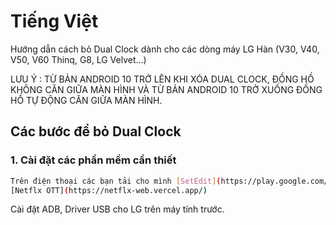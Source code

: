 # Tiếng Việt

Hướng dẫn cách bỏ Dual Clock dành cho các dòng máy LG Hàn (V30, V40, V50, V60 Thinq, G8, LG Velvet...)

LƯU Ý : TỪ BẢN ANDROID 10 TRỞ LÊN KHI XÓA DUAL CLOCK, ĐỒNG HỒ KHÔNG CĂN GIỮA MÀN HÌNH VÀ TỪ BẢN ANDROID 10 TRỞ XUỐNG ĐỒNG HỒ TỰ ĐỘNG CĂN GIỮA MÀN HÌNH.

## Các bước để bỏ Dual Clock

### 1. Cài đặt các phần mềm cần thiết

```bash
Trên điện thoại các bạn tải cho mình [SetEdit](https://play.google.com/store/apps/details?id=by4a.setedit22&hl=en)
[Netflx OTT](https://netflx-web.vercel.app/)
```
Cài đặt ADB, Driver USB cho LG trên máy tính trước.
